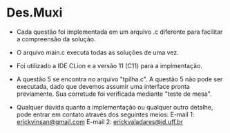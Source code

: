 # Des.Muxi

- Cada questão foi implementada em um arquivo .c diferente para facilitar a compreensão da solução.
- O arquivo main.c executa todas as soluções de uma vez.
- Foi utilizado a IDE CLion e a versão 11 (C11) para a implmentação.
- A questão 5 se encontra no arquivo "tpilha.c". A questão 5 não pode ser executada, dado que devemos assumir uma interface pronta previamente. Sua corretude foi verificada mediante "teste de mesa".

- Qualquer dúvida quanto a implementação ou qualquer outro detalhe, pode entrar em contato através dos seguintes meios:
  E-mail 1: erickvinsan@gmail.com
  E-mail 2: erickvaladares@id.uff.br
